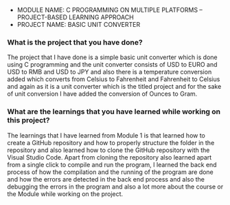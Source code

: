 * MODULE NAME: C PROGRAMMING ON MULTIPLE PLATFORMS – PROJECT-BASED LEARNING APPROACH
* PROJECT NAME: BASIC UNIT CONVERTER

### What is the project that you have done?</br>
The project that I have done is a simple basic unit converter which is done using C programming and the unit converter consists of USD to EURO and USD to RMB and USD to JPY and also there is a temperature conversion added which converts from Celsius to Fahrenheit and Fahrenheit to Celsius and again as it is a unit converter which is the titled project and for the sake of unit conversion I have added the conversion of Ounces to Gram.</br>

### What are the learnings that you have learned while working on this project?</br>
The learnings that I have learned from Module 1 is that learned how to create a GitHub repository and how to properly structure the folder in the repository and also learned how to clone the GitHub repository with the Visual Studio Code. Apart from cloning the repository also learned apart from a single click to compile and run the program, I learned the back end process of how the compilation and the running of the program are done and how the errors are detected in the back end process and also the debugging the errors in the program and also a lot more about the course or the Module while working on the project.


